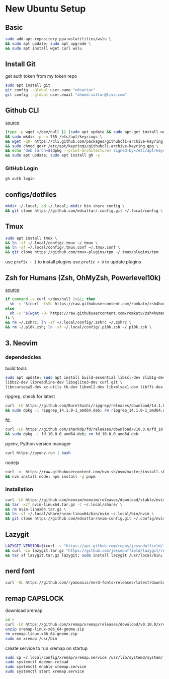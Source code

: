 # New Ubuntu Setup
## Basic

```sh
sudo add-apt-repository ppa:wslutilities/wslu \
&& sudo apt update; sudo apt upgrade \
&& sudo apt install wget curl wslu
```

## Install Git
get auth token from my token repo

```sh
sudo apt install git
git config --global user.name "edsattar"
git config --global user.email "ahmed.sattar@live.com"
```

## Github CLI
[source](https://github.com/cli/cli/blob/trunk/docs/install_linux.md#debian-ubuntu-linux-raspberry-pi-os-apt)
```sh
(type -p wget >/dev/null || (sudo apt update && sudo apt-get install wget -y)) \
&& sudo mkdir -p -m 755 /etc/apt/keyrings \
&& wget -qO- https://cli.github.com/packages/githubcli-archive-keyring.gpg | sudo tee /etc/apt/keyrings/githubcli-archive-keyring.gpg > /dev/null \
&& sudo chmod go+r /etc/apt/keyrings/githubcli-archive-keyring.gpg \
&& echo "deb [arch=$(dpkg --print-architecture) signed-by=/etc/apt/keyrings/githubcli-archive-keyring.gpg] https://cli.github.com/packages stable main" | sudo tee /etc/apt/sources.list.d/github-cli.list > /dev/null \
&& sudo apt update; sudo apt install gh -y
```

### GitHub Login
```sh
gh auth login
```

## configs/dotfiles
```sh
mkdir ~/.local; cd ~/.local; mkdir bin share config \
&& git clone https://github.com/edsattar/.config.git ~/.local/config \
```

## Tmux
```sh
sudo apt install tmux \
&& ln -sf ~/.local/config/.tmux ~/.tmux \
&& ln -sf ~/.local/config/.tmux.conf ~/.tmux.conf \
&& git clone https://github.com/tmux-plugins/tpm ~/.tmux/plugins/tpm
```

use `prefix + I` to install plugins
use `prefix + U` to update plugins

## Zsh for Humans (Zsh, OhMyZsh, Powerlevel10k)
[source](https://github.com/romkatv/zsh4humans)

```sh
if command -v curl >/dev/null 2>&1; then
  sh -c "$(curl -fsSL https://raw.githubusercontent.com/romkatv/zsh4humans/v5/install)"
else
  sh -c "$(wget -O- https://raw.githubusercontent.com/romkatv/zsh4humans/v5/install)"
fi \
&& rm ~/.zshrc; ln -sf ~/.local/config/.zshrc ~/.zshrc \
&& rm ~/.p10k.zsh; ln -sf ~/.local/config/.p10k.zsh ~/.p10k.zsh \
```

## 3. Neovim

### dependedcies

build tools
```sh
sudo apt update; sudo apt install build-essential libssl-dev zlib1g-dev \
libbz2-dev libreadline-dev libsqlite3-dev curl git \
libncursesw5-dev xz-utils tk-dev libxml2-dev libxmlsec1-dev libffi-dev liblzma-dev
```

ripgrep, check for latest
```sh
curl -LO https://github.com/BurntSushi/ripgrep/releases/download/14.1.0/ripgrep_14.1.0-1_amd64.deb \
&& sudo dpkg -i ripgrep_14.1.0-1_amd64.deb; rm ripgrep_14.1.0-1_amd64.deb
```

fd,
```sh
curl -LO https://github.com/sharkdp/fd/releases/download/v10.0.0/fd_10.0.0_amd64.deb \
&& sudo dpkg -i fd_10.0.0_amd64.deb; rm fd_10.0.0_amd64.deb
```

pyenv, Python version manager
```sh
curl https://pyenv.run | bash
```

nodejs
```sh
curl -o- https://raw.githubusercontent.com/nvm-sh/nvm/master/install.sh | bash \
&& nvm install node; npm install -g pnpm
```

### installation
```sh
curl -LO https://github.com/neovim/neovim/releases/download/stable/nvim-linux64.tar.gz \
&& tar -xzf nvim-linux64.tar.gz -C ~/.local/share/ \
&& rm nvim-linux64.tar.gz \
&& ln -sf ~/.local/share/nvim-linux64/bin/nvim ~/.local/bin/nvim \
&& git clone https://github.com/edsattar/nvim-config.git ~/.config/nvim
```

## Lazygit
```sh
LAZYGIT_VERSION=$(curl -s "https://api.github.com/repos/jesseduffield/lazygit/releases/latest" | grep -Po '"tag_name": "v\K[^"]*') \
&& curl -Lo lazygit.tar.gz "https://github.com/jesseduffield/lazygit/releases/latest/download/lazygit_${LAZYGIT_VERSION}_Linux_x86_64.tar.gz" \
&& tar xf lazygit.tar.gz lazygit; sudo install lazygit /usr/local/bin; rm lazygit.tar.gz lazygit
```

## nerd font

```sh
curl -OL https://github.com/ryanoasis/nerd-fonts/releases/latest/download/JetBrainsMono.tar.xz
```

## remap CAPSLOCK

download xremap

```sh
cd ~
curl -LO https://github.com/xremap/xremap/releases/download/v0.10.0/xremap-linux-x86_64-gnome.zip
unzip xremap-linux-x86_64-gnome.zip
rm xremap-linux-x86_64-gnome.zip
sudo mv xremap /usr/bin
```

create service to run xremap on startup

```sh
sudo cp ~/.local/config/xremap/xremap.service /usr/lib/systemd/system/
sudo systemctl daemon-reload
sudo systemctl enable xremap.service
sudo systemctl start xremap.service
```
